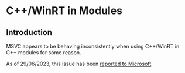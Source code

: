 # C++/WinRT in Modules

## Introduction

MSVC appears to be behaving inconsistently when using C++/WinRT in C++ modules for some reason.

As of 29/06/2023, this issue has been [reported to Microsoft](https://developercommunity.visualstudio.com/t/Strange-compiler-behavior-when-using-C/10404101?sort=newest).
